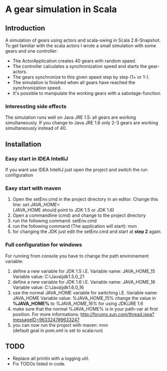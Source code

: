 A gear simulation in Scala
========

## Introduction
A simulation of gears using actors and scala-swing in Scala 2.8-Snapshot. 
To get familiar with the scala actors I wrote a small simulation with some gears and one controller: 
-  The ActorApplication creates 40 gears with random speed. 
-  The controller calculates a synchronization speed and starts the gear-actors. 
-  The gears synchronize to this given speed step by step (1+ or 1-). 
-  The simulation is finished when all gears have reached the synchronization speed.
-  It's possible to manipulate the working gears with a sabotage-function.

### Interessting side effects
The simulation runs well on Java JRE 1.5: all gears are working simultaneously.
If you change to Java JRE 1.6 only 2-3 gears are working simultaneously instead of 40.

## Installation

### Easy start in IDEA IntelliJ
If you want use IDEA IntelliJ just open the project and switch the run configuration

### Easy start with maven
1.  Open the setEnv.cmd in the project directory in an editor. Change this line: <i>set JAVA_HOME=</i>
    <br />(JAVA_HOME should point to JDK 1.5 or JDK 1.6)
2.  Open a commandline (cmd) and change to the project directory
3.  run the following command: 
        setEnv.cmd
4.  run the following command (The application will start): 
        mvn
5.  for changing the JDK just edit the setEnv.cmd and start at <b>step 2</b> again.

### Full configuration for windows
For running from console you have to change the path environement variable:

1.  define a new variable for JDK 1.5 i.E.
        Variable name: JAVA_HOME_15
        Variable value: C:\Java\jdk1.5.0_21
2.  define a new variable for JDK 1.6 i.E.
        Variable name: JAVA_HOME_16
        Variable value: C:\Java\jdk1.6.0_16
3.  use the normal JAVA_HOME variable for switching i.E.
        Variable name: JAVA_HOME
        Variable value: %JAVA_HOME_15%
    change the value in <b>%JAVA_HOME%</b> to <i>%JAVA_HOME_16%</i> for using JDK/JRE 1.6
4.  make sure that the normal %JAVA_HOME% is in your path-var at first position. For more informations: http://forums.sun.com/thread.jspa?messageID=9633247#9633247
5.  you can now run the project with maven: mvn 
    <br />(default goal in pom.xml is set to scala:run)
    
## TODO
- Replace all println with a logging util.
- Fix TODOs listed in code.
